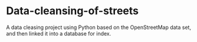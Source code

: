 # Data-cleansing-of-streets
A data cleasing project using Python based on the OpenStreetMap data set, and then linked it into a database for index.
